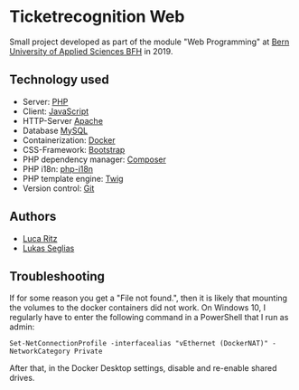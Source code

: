 # Ticketrecognition Web
Small project developed as part of the module "Web Programming" at [Bern University of Applied Sciences BFH](https://www.bfh.ch) in 2019.

## Technology used
* Server: [PHP](https://www.php.net)
* Client: [JavaScript](https://developer.mozilla.org/de/docs/Web/JavaScript)
* HTTP-Server [Apache](https://httpd.apache.org/)
* Database [MySQL](https://www.mysql.com)
* Containerization: [Docker](https://www.docker.com/)
* CSS-Framework: [Bootstrap](http://getbootstrap.com)
* PHP dependency manager: [Composer](https://getcomposer.org/)
* PHP i18n: [php-i18n](https://github.com/Philipp15b/php-i18n)
* PHP template engine: [Twig](https://twig.symfony.com)
* Version control: [Git](https://git-scm.com/)

## Authors
* [Luca Ritz](https://github.com/LucaRitz)
* [Lukas Seglias](https://github.com/LukasSeglias)

## Troubleshooting
If for some reason you get a "File not found.", then it is likely that mounting the volumes to the docker containers did not work. On Windows 10, I regularly have to enter the following command in a PowerShell that I run as admin:
```
Set-NetConnectionProfile -interfacealias "vEthernet (DockerNAT)" -NetworkCategory Private
```
After that, in the Docker Desktop settings, disable and re-enable shared drives.

